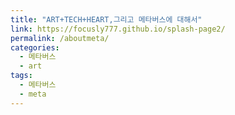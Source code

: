 ```yaml
---
title: "ART+TECH+HEART,그리고 메타버스에 대해서"
link: https://focusly777.github.io/splash-page2/
permalink: /aboutmeta/
categories:
  - 메타버스
  - art
tags:
  - 메타버스
  - meta
---
```


